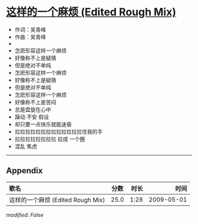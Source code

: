 # [这样的一个麻烦 (Edited Rough Mix)](https://music.163.com/song?id=473058073)

* 作词：吴青峰
* 作曲：吴青峰
* 
* 怎麽形容这样一个麻烦
* 好像称不上是疑猜
* 但是绝对不单纯
* 怎麽形容这样一个麻烦
* 好像称不上是疑猜
* 但是绝对不单纯
* 怎麽形容这样一个麻烦
* 好像称不上是苦闷
* 总是盘旋在心中
* 躁动 不安 假设
* 却只要一点快乐就能迷昏
* 拉拉拉拉拉拉拉拉拉拉拉拉拉住我的手
* 拉拉拉拉拉拉拉拉 拉成 一个圈
* 混乱 焦虑


---

## Appendix

|歌名|分数|时长|时间|
|:---|:---:|---:|---:|
|这样的一个麻烦 (Edited Rough Mix)|25.0|1:28|2009-05-01

*modified: False*